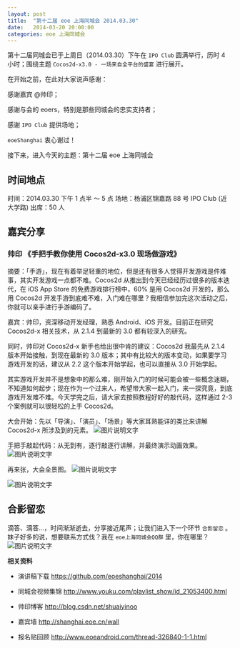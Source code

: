 ```yaml
---
layout: post
title:  "第十二届 eoe 上海同城会 2014.03.30"
date:   2014-03-20 20:00:00
categories: eoe 上海同城会
---
```


第十二届同城会已于上周日（2014.03.30）下午在 `IPO Club` 圆满举行，历时 4 小时；围绕主题 `Cocos2d-x3.0 - 一场来自全平台的盛宴` 进行展开。

在开始之前，在此对大家说声感谢：

感谢嘉宾 @帅印；

感谢与会的 eoers，特别是那些同城会的忠实支持者；

感谢 `IPO Club` 提供场地；

`eoeShanghai`  衷心谢过！

接下来，进入今天的主题：第十二届 eoe 上海同城会

## 时间地点  

时间：2014.03.30 下午 1 点半 ～ 5 点
场地：杨浦区锦嘉路 88 号 IPO Club (近大学路) 
出席：50 人

## 嘉宾分享  
  
### 帅印 《手把手教你使用 Cocos2d-x3.0 现场做游戏》

摘要：「手游」，现在有着举足轻重的地位，但是还有很多人觉得开发游戏是件难事，其实开发游戏一点都不难。Cocos2d 从推出到今天已经经历过很多的版本迭代，在 iOS App Store 的免费游戏排行榜中，60% 是用 Cocos2d 开发的，那么用 Cocos2d 开发手游到底难不难，入门难在哪里？我相信参加完这次活动之后，你就可以亲手进行手游编码了。

嘉宾：帅印，资深移动开发经理，熟悉 Android、iOS 开发。目前正在研究 Cocos2d-x 相关技术，从 2.1.4 到最新的 3.0 都有较深入的研究。  

同时，帅印对 Cocos2d-x 新手也给出很中肯的建议：Cocos2d 我最先从 2.1.4 版本开始接触，到现在最新的 3.0 版本；其中有比较大的版本变动，如果要学习游戏开发的话，建议从 2.2 这个版本开始学起，也可以直接从 3.0 开始学起。

其实游戏开发并不是想象中的那么难，刚开始入门的时候可能会被一些概念迷糊，不知道如何起步；现在作为一个过来人，希望带大家一起入门，来一探究竟，到底游戏开发难不难。今天学完之后，请大家去按照教程好好的敲代码，这样通过 2-3 个案例就可以很轻松的上手 Cocos2d。

大会开始：先以「导演」、「演员」、「场景」等大家耳熟能详的类比来讲解 Cocos2d-x 所涉及到的元素。
![图片说明文字][1]

手把手敲起代码：从无到有，逐行敲逐行讲解，并最终演示动画效果。
![图片说明文字][2]

再来张，大会全景图。
![图片说明文字][3]

![图片说明文字][4]

## 合影留恋

滴答、滴答...，时间渐渐逝去，分享接近尾声；让我们进入下一个环节 `合影留恋` 。妹子好多的说，想要联系方式伐？我在 `eoe上海同城会QQ群` 里，你在哪里？
![图片说明文字][5]

**相关资料**  

- 演讲稿下载 <https://github.com/eoeshanghai/2014>
- 同城会视频集锦 <http://www.youku.com/playlist_show/id_21053400.html>
- 帅印博客 <http://blog.csdn.net/shuaiyinoo>  
- 嘉宾墙 <http://shanghai.eoe.cn/wall>
- 报名贴回顾 <http://www.eoeandroid.com/thread-326840-1-1.html>


  [1]: http://a1.eoe.cn/www/home/201404/08/ba8c/5343ef6037d78.jpg "背影.jpg"
  [2]: http://a1.eoe.cn/www/home/201404/08/5f93/5343eff360266.jpg "演示效果.jpg"
  [3]: http://a1.eoe.cn/www/home/201404/08/6b23/5343f010d7c1d.jpg "全景.jpg"
  [4]: http://a1.eoe.cn/www/home/201404/08/15bf/5343f01eba761.jpg "全景2.jpg"
  [5]: http://a1.eoe.cn/www/home/201404/08/a79a/5343f031a0d36.jpg "合影.jpg"
